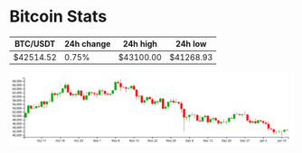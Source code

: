 # Bitcoin Stats

BTC/USDT|24h change|24h high|24h low|
|---|---|---|---|
|$42514.52|0.75%|$43100.00|$41268.93|

<img src="./chart.svg">
